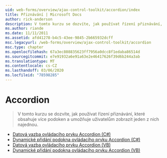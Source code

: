 ```yaml
---
uid: web-forms/overview/ajax-control-toolkit/accordion/index
title: Přiznávání | Microsoft Docs
author: rick-anderson
description: V tomto kurzu se dozvíte, jak používat řízení přiznávání, které obsahuje více podoken a umožňuje uživatelům zobrazit jeden z nich najednou.
ms.author: riande
ms.date: 11/11/2011
ms.assetid: afd41278-b4c5-43ee-9845-2b665932dcff
msc.legacyurl: /web-forms/overview/ajax-control-toolkit/accordion
msc.type: chapter
ms.openlocfilehash: 67a3ec808835623ff7956a0dcc8f1edaba86514d
ms.sourcegitcommit: e7e91932a6e91a63e2e46417626f39d6b244a3ab
ms.translationtype: MT
ms.contentlocale: cs-CZ
ms.lasthandoff: 03/06/2020
ms.locfileid: "78598285"
---
```

# <a name="accordion"></a>Accordion

> V tomto kurzu se dozvíte, jak používat řízení přiznávání, které obsahuje více podoken a umožňuje uživatelům zobrazit jeden z nich najednou.

- [Datová vazba ovládacího prvku Accordion (C#)](databinding-to-an-accordion-cs.md)
- [Dynamické přidání podokna ovládacího prvku Accordion (C#)](dynamically-adding-an-accordion-pane-cs.md)
- [Datová vazba ovládacího prvku Accordion (VB)](databinding-to-an-accordion-vb.md)
- [Dynamické přidání podokna ovládacího prvku Accordion (VB)](dynamically-adding-an-accordion-pane-vb.md)
